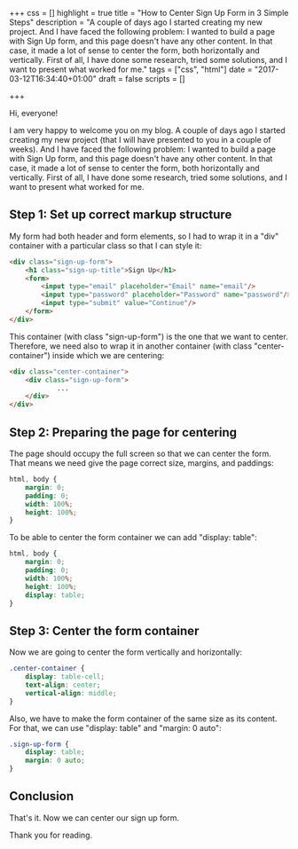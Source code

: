 +++
css = []
highlight = true
title = "How to Center Sign Up Form in 3 Simple Steps"
description = "A couple of days ago I started creating my new project. And I have faced the following problem: I wanted to build a page with Sign Up form, and this page doesn't have any other content.  In that case, it made a lot of sense to center the form, both horizontally and vertically. First of all, I have done some research, tried some solutions, and I want to present what worked for me."
tags = ["css", "html"]
date = "2017-03-12T16:34:40+01:00"
draft = false
scripts = []

+++

Hi, everyone!

I am very happy to welcome you on my blog. A couple of days ago I started creating my new project (that I will have presented to you in a couple of weeks). And I have faced the following problem: I wanted to build a page with Sign Up form, and this page doesn't have any other content.  In that case, it made a lot of sense to center the form, both horizontally and vertically. First of all, I have done some research, tried some solutions, and I want to present what worked for me. 

## Step 1:  Set up correct markup structure

My form had both header and form elements, so I had to wrap it in a "div" container with a particular class so that I can style it:

``` html
<div class="sign-up-form">
    <h1 class="sign-up-title">Sign Up</h1>
    <form>
        <input type="email" placeholder="Email" name="email"/>
        <input type="password" placeholder="Password" name="password"/>
        <input type="submit" value="Continue"/>
    </form>
</div>
```

This container (with class "sign-up-form") is the one that we want to center. Therefore, we need also to wrap it in another container (with class "center-container") inside which we are centering:

```html
<div class="center-container">
    <div class="sign-up-form">
            ...
    </div>
</div>
```  

## Step 2: Preparing the page for centering

The page should occupy the full screen so that we can center the form. That means we need give the page correct size, margins, and paddings:

```css
html, body {
    margin: 0;
    padding: 0;
    width: 100%;
    height: 100%;
}
```

To be able to center the form container we can add "display: table":

```css
html, body {
    margin: 0;
    padding: 0;
    width: 100%;
    height: 100%;
    display: table;
}
```

## Step 3: Center the form container

Now we are going to center the form vertically and horizontally:

```css
.center-container {
    display: table-cell;
    text-align: center;
    vertical-align: middle;
}
```

Also, we have to make the form container of the same size as its content. For that, we can use "display: table" and "margin: 0 auto":

```css
.sign-up-form {
    display: table;
    margin: 0 auto;
}
```

## Conclusion

That's it. Now we can center our sign up form. 

Thank you for reading. 


